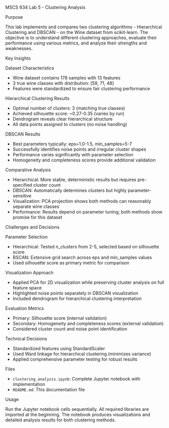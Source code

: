 MSCS 634 Lab 5 - Clustering Analysis

Purpose

This lab implements and compares two clustering algorithms - Hierarchical Clustering and DBSCAN - on the Wine dataset from scikit-learn. The objective is to understand different clustering approaches, evaluate their performance using various metrics, and analyze their strengths and weaknesses.

Key Insights

Dataset Characteristics
- Wine dataset contains 178 samples with 13 features
- 3 true wine classes with distribution: [59, 71, 48]
- Features were standardized to ensure fair clustering performance

Hierarchical Clustering Results
- Optimal number of clusters: 3 (matching true classes)
- Achieved silhouette score: ~0.27-0.35 (varies by run)
- Dendrogram reveals clear hierarchical structure
- All data points assigned to clusters (no noise handling)

DBSCAN Results
- Best parameters typically: eps=1.0-1.5, min_samples=5-7
- Successfully identifies noise points and irregular cluster shapes
- Performance varies significantly with parameter selection
- Homogeneity and completeness scores provide additional validation

Comparative Analysis
- Hierarchical: More stable, deterministic results but requires pre-specified cluster count
- DBSCAN: Automatically determines clusters but highly parameter-sensitive
- Visualization: PCA projection shows both methods can reasonably separate wine classes
- Performance: Results depend on parameter tuning; both methods show promise for this dataset

Challenges and Decisions

Parameter Selection
- Hierarchical: Tested n_clusters from 2-5, selected based on silhouette score
- BSCAN: Extensive grid search across eps and min_samples values
- Used silhouette score as primary metric for comparison

Visualization Approach
- Applied PCA for 2D visualization while preserving cluster analysis on full feature space
- Highlighted noise points separately in DBSCAN visualization
- Included dendrogram for hierarchical clustering interpretation

Evaluation Metrics
- Primary: Silhouette score (internal validation)
- Secondary: Homogeneity and completeness scores (external validation)
- Considered cluster count and noise point identification

Technical Decisions
- Standardized features using StandardScaler
- Used Ward linkage for hierarchical clustering (minimizes variance)
- Applied comprehensive parameter testing for robust results

Files

- `clustering_analysis.ipynb`: Complete Jupyter notebook with implementation
- `README.md`: This documentation file

Usage

Run the Jupyter notebook cells sequentially. All required libraries are imported at the beginning. The notebook produces visualizations and detailed analysis results for both clustering methods.
